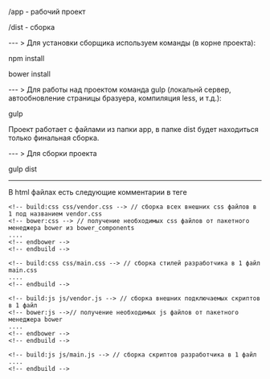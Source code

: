 /app - рабочий проект

/dist - сборка


--- > Для установки сборщика используем команды (в корне проекта):

npm install

bower install

--- > Для работы над проектом команда gulp (локальнй сервер, автообновление страницы бразуера, компиляция less, и т.д.):

gulp

Проект работает с файлами из папки app, в папке dist будет находиться только финальная сборка.

--- > Для сборки проекта

gulp dist


------------------------------------------------------------------------------------------------------------------------

В html файлах есть следующие комментарии в теге <head></head>

	<!-- build:css css/vendor.css --> // сборка всех внешних css файлов в 1 под названием vendor.css
    <!-- bower:css --> // получение необходимых css файлов от пакетного менеджера bower из bower_components
	....
    <!-- endbower -->
    <!-- endbuild -->
	
    <!-- build:css css/main.css --> // сборка стилей разработчика в 1 файл main.css
	....
    <!-- endbuild -->
	
    <!-- build:js js/vendor.js --> // сборка внешних подключаемых скриптов в 1 файл
    <!-- bower:js -->// получение необходимых js файлов от пакетного менеджера bower
    ....
    <!-- endbower -->
    <!-- endbuild -->
	
    <!-- build:js js/main.js --> // сборка скриптов разработчика в 1 файл
    ....
    <!-- endbuild -->